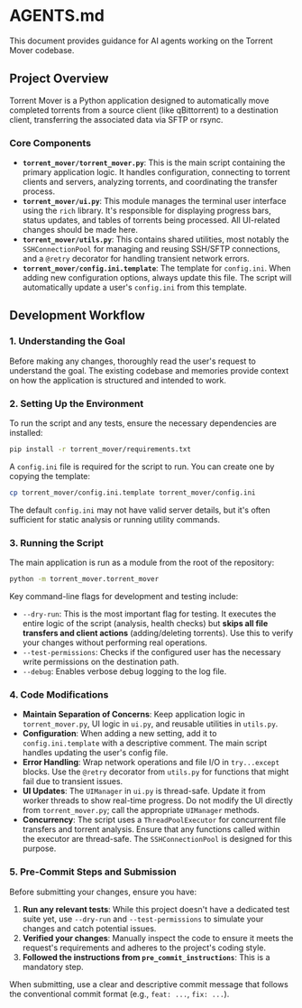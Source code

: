 # AGENTS.md

This document provides guidance for AI agents working on the Torrent Mover codebase.

## Project Overview

Torrent Mover is a Python application designed to automatically move completed torrents from a source client (like qBittorrent) to a destination client, transferring the associated data via SFTP or rsync.

### Core Components

*   **`torrent_mover/torrent_mover.py`**: This is the main script containing the primary application logic. It handles configuration, connecting to torrent clients and servers, analyzing torrents, and coordinating the transfer process.
*   **`torrent_mover/ui.py`**: This module manages the terminal user interface using the `rich` library. It's responsible for displaying progress bars, status updates, and tables of torrents being processed. All UI-related changes should be made here.
*   **`torrent_mover/utils.py`**: This contains shared utilities, most notably the `SSHConnectionPool` for managing and reusing SSH/SFTP connections, and a `@retry` decorator for handling transient network errors.
*   **`torrent_mover/config.ini.template`**: The template for `config.ini`. When adding new configuration options, always update this file. The script will automatically update a user's `config.ini` from this template.

## Development Workflow

### 1. Understanding the Goal

Before making any changes, thoroughly read the user's request to understand the goal. The existing codebase and memories provide context on how the application is structured and intended to work.

### 2. Setting Up the Environment

To run the script and any tests, ensure the necessary dependencies are installed:

```bash
pip install -r torrent_mover/requirements.txt
```

A `config.ini` file is required for the script to run. You can create one by copying the template:

```bash
cp torrent_mover/config.ini.template torrent_mover/config.ini
```

The default `config.ini` may not have valid server details, but it's often sufficient for static analysis or running utility commands.

### 3. Running the Script

The main application is run as a module from the root of the repository:

```bash
python -m torrent_mover.torrent_mover
```

Key command-line flags for development and testing include:

*   `--dry-run`: This is the most important flag for testing. It executes the entire logic of the script (analysis, health checks) but **skips all file transfers and client actions** (adding/deleting torrents). Use this to verify your changes without performing real operations.
*   `--test-permissions`: Checks if the configured user has the necessary write permissions on the destination path.
*   `--debug`: Enables verbose debug logging to the log file.

### 4. Code Modifications

*   **Maintain Separation of Concerns**: Keep application logic in `torrent_mover.py`, UI logic in `ui.py`, and reusable utilities in `utils.py`.
*   **Configuration**: When adding a new setting, add it to `config.ini.template` with a descriptive comment. The main script handles updating the user's config file.
*   **Error Handling**: Wrap network operations and file I/O in `try...except` blocks. Use the `@retry` decorator from `utils.py` for functions that might fail due to transient issues.
*   **UI Updates**: The `UIManager` in `ui.py` is thread-safe. Update it from worker threads to show real-time progress. Do not modify the UI directly from `torrent_mover.py`; call the appropriate `UIManager` methods.
*   **Concurrency**: The script uses a `ThreadPoolExecutor` for concurrent file transfers and torrent analysis. Ensure that any functions called within the executor are thread-safe. The `SSHConnectionPool` is designed for this purpose.

### 5. Pre-Commit Steps and Submission

Before submitting your changes, ensure you have:
1.  **Run any relevant tests**: While this project doesn't have a dedicated test suite yet, use `--dry-run` and `--test-permissions` to simulate your changes and catch potential issues.
2.  **Verified your changes**: Manually inspect the code to ensure it meets the request's requirements and adheres to the project's coding style.
3.  **Followed the instructions from `pre_commit_instructions`**: This is a mandatory step.

When submitting, use a clear and descriptive commit message that follows the conventional commit format (e.g., `feat: ...`, `fix: ...`).
